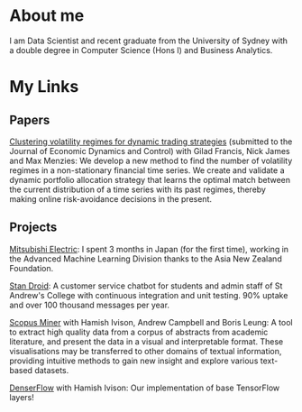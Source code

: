 # About me
I am Data Scientist and recent graduate from the University of Sydney with a double degree in Computer Science (Hons I) and Business Analytics. 

# My Links
## Papers
[Clustering volatility regimes for dynamic trading strategies](https://arxiv.org//abs/2004.09963) (submitted to the Journal of Economic Dynamics and Control) with Gilad Francis, Nick James and Max Menzies: We develop a new method to find the number of volatility regimes in a non-stationary financial time series. We create and validate a dynamic portfolio allocation strategy that learns the optimal match between the current distribution of a time series with its past regimes, thereby making online risk-avoidance decisions in the present. 

## Projects

[Mitsubishi Electric](https://www.asianz.org.nz/business/intern-optimizes-life-and-algorithms-in-tokyo/): I spent 3 months in Japan (for the first time), working in the Advanced Machine Learning Division thanks to the Asia New Zealand Foundation. 

[Stan Droid](https://bitbucket.org/a-prakash/publicstan/src/master/): A customer service chatbot for students and admin staff of St Andrew's College with continuous integration and unit testing. 90% uptake and over 100 thousand messages per year.

[Scopus Miner](https://bitbucket.org/hamishivi/scopusminer/src/master/) with Hamish Ivison, Andrew Campbell and Boris Leung: A tool to extract high quality data from a corpus of abstracts from academic literature, and present the data in a visual and interpretable format. These visualisations may be transferred to other domains of textual information, providing intuitive methods to gain new insight and explore various text-based datasets. 

[DenserFlow](https://github.com/hamishivi/DenserFlow) with Hamish Ivison: Our implementation of base TensorFlow layers!
